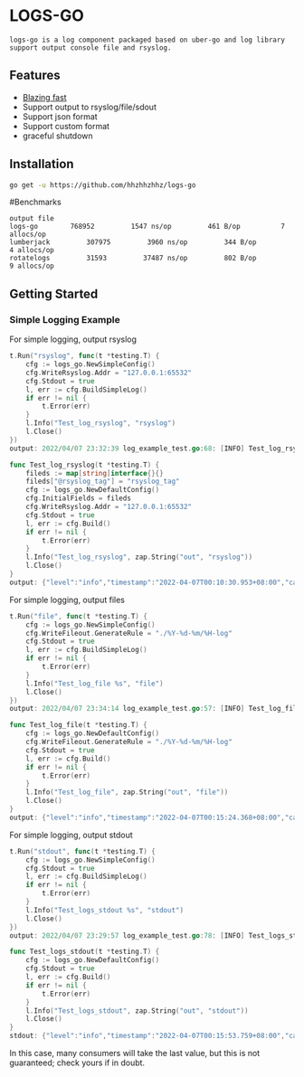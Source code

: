 # LOGS-GO
    logs-go is a log component packaged based on uber-go and log library 
    support output console file and rsyslog.

## Features

* [Blazing fast](#benchmarks)
* Support output to rsyslog/file/sdout 
* Support json format
* Support custom format
* graceful shutdown

## Installation

```bash
go get -u https://github.com/hhzhhzhhz/logs-go
```

#Benchmarks
```text
output file
logs-go    	   768952	      1547 ns/op	     461 B/op	       7 allocs/op
lumberjack    	   307975	      3960 ns/op	     344 B/op	       4 allocs/op
rotatelogs    	   31593	     37487 ns/op	     802 B/op	       9 allocs/op
```
## Getting Started

### Simple Logging Example

For simple logging, output rsyslog

```go
t.Run("rsyslog", func(t *testing.T) {
    cfg := logs_go.NewSimpleConfig()
    cfg.WriteRsyslog.Addr = "127.0.0.1:65532"
    cfg.Stdout = true
    l, err := cfg.BuildSimpleLog()
    if err != nil {
        t.Error(err)
    }
    l.Info("Test_log_rsyslog", "rsyslog")
    l.Close()
})
output: 2022/04/07 23:32:39 log_example_test.go:68: [INFO] Test_log_rsyslog

func Test_log_rsyslog(t *testing.T) {
	fileds := map[string]interface{}{}
	fileds["@rsyslog_tag"] = "rsyslog_tag"
	cfg := logs_go.NewDefaultConfig()
	cfg.InitialFields = fileds
	cfg.WriteRsyslog.Addr = "127.0.0.1:65532"
	cfg.Stdout = true
	l, err := cfg.Build()
	if err != nil {
		t.Error(err)
	}
	l.Info("Test_log_rsyslog", zap.String("out", "rsyslog"))
	l.Close()
}
output: {"level":"info","timestamp":"2022-04-07T00:10:30.953+08:00","caller":"logs-go/logs-go.go:24","tag":"Test_log_rsyslog","@rsyslog_tag":"rsyslog_tag","out":"rsyslog"}
```

For simple logging, output files
```go
t.Run("file", func(t *testing.T) {
    cfg := logs_go.NewSimpleConfig()
    cfg.WriteFileout.GenerateRule = "./%Y-%d-%m/%H-log"
    cfg.Stdout = true
    l, err := cfg.BuildSimpleLog()
    if err != nil { 
        t.Error(err)
    }
    l.Info("Test_log_file %s", "file")
    l.Close()
})
output: 2022/04/07 23:34:14 log_example_test.go:57: [INFO] Test_log_file file

func Test_log_file(t *testing.T) {
	cfg := logs_go.NewDefaultConfig()
	cfg.WriteFileout.GenerateRule = "./%Y-%d-%m/%H-log"
	cfg.Stdout = true
	l, err := cfg.Build()
	if err != nil {
		t.Error(err)
	}
	l.Info("Test_log_file", zap.String("out", "file"))
	l.Close()
}
output: {"level":"info","timestamp":"2022-04-07T00:15:24.368+08:00","caller":"logs-go/logs-go.go:24","tag":"Test_log_file","out":"file"}
```

For simple logging, output stdout
```go
t.Run("stdout", func(t *testing.T) {
    cfg := logs_go.NewSimpleConfig()
    cfg.Stdout = true
    l, err := cfg.BuildSimpleLog()
    if err != nil {
        t.Error(err)
    }
    l.Info("Test_logs_stdout %s", "stdout")
    l.Close()
})
output: 2022/04/07 23:29:57 log_example_test.go:78: [INFO] Test_logs_stdout stdout

func Test_logs_stdout(t *testing.T) {
	cfg := logs_go.NewDefaultConfig()
	cfg.Stdout = true
	l, err := cfg.Build()
	if err != nil {
		t.Error(err)
	}
	l.Info("Test_logs_stdout", zap.String("out", "stdout"))
	l.Close()
}
stdout: {"level":"info","timestamp":"2022-04-07T00:15:53.759+08:00","caller":"logs-go/logs-go.go:24","tag":"Test_logs_stdout","out":"stdout"}
```
In this case, many consumers will take the last value, but this is not guaranteed; check yours if in doubt.
